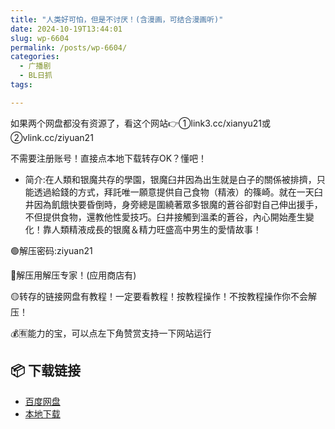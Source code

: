 ```yaml
---
title: "人类好可怕，但是不讨厌！(含漫画，可结合漫画听)"
date: 2024-10-19T13:44:01
slug: wp-6604
permalink: /posts/wp-6604/
categories:
  - 广播剧
  - BL日抓
tags:

---
```


如果两个网盘都没有资源了，看这个网站👉①link3.cc/xianyu21或②vlink.cc/ziyuan21

不需要注册账号！直接点本地下载转存OK？懂吧！

*   简介:在人類和银魔共存的學園，银魔臼井因為出生就是白子的關係被排擠，只能透過給錢的方式，拜託唯一願意提供自己食物（精液）的篠崎。就在一天臼井因為飢餓快要昏倒時，身旁總是圍繞著眾多银魔的蒼谷卻對自己伸出援手，不但提供食物，還教他性愛技巧。臼井接觸到溫柔的蒼谷，內心開始產生變化！靠人類精液成長的银魔＆精力旺盛高中男生的愛情故事！

🟢解压密码:ziyuan21

🔵解压用解压专家！(应用商店有)

🟡转存的链接网盘有教程！一定要看教程！按教程操作！不按教程操作你不会解压！

💰🈶能力的宝，可以点左下角赞赏支持一下网站运行

## 📦 下载链接
- [百度网盘](https://blziyuan21.com/pay-download/6604?key=d202beb333&down_id=0)
- [本地下载](https://blziyuan21.com/pay-download/6604?key=d202beb333&down_id=1)

